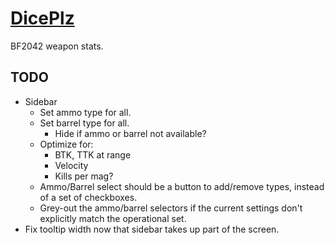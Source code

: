 # [DicePlz](https://diceplz.com/)

BF2042 weapon stats.

## TODO

- Sidebar
  - Set ammo type for all.
  - Set barrel type for all.
    - Hide if ammo or barrel not available?
  - Optimize for:
    - BTK, TTK at range
    - Velocity
    - Kills per mag?
  - Ammo/Barrel select should be a button to add/remove types, instead of a set of checkboxes.
  - Grey-out the ammo/barrel selectors if the current settings don't explicitly match the operational set.
- Fix tooltip width now that sidebar takes up part of the screen.
